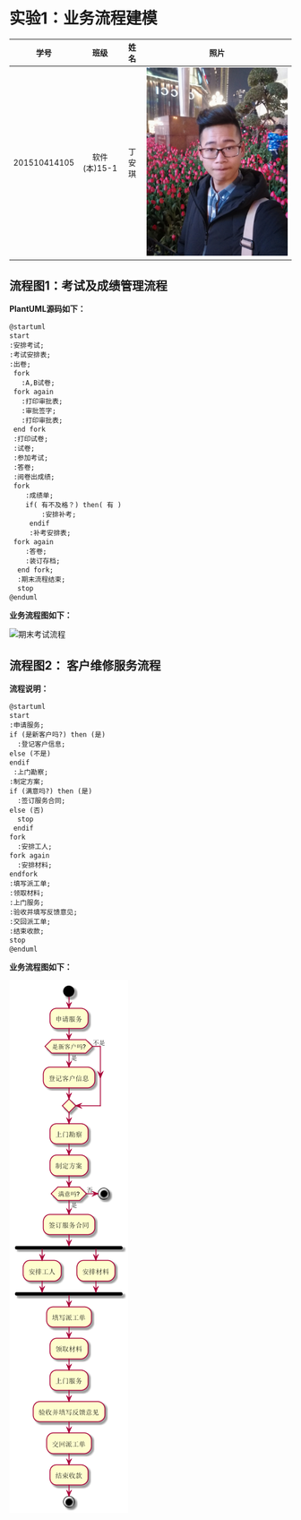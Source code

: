 # 实验1：业务流程建模
|学号|班级|姓名|照片|
|:-------:|:-------------: | :----------:|:---:|
|201510414105|软件(本)15-1|丁安琪|![flow1](./123.jpg)|


## 流程图1：考试及成绩管理流程

**PlantUML源码如下：**
```
@startuml
start
:安排考试;
:考试安排表;
:出卷;
 fork
   :A,B试卷;
 fork again
   :打印审批表;
   :审批签字;
   :打印审批表;
 end fork
 :打印试卷;
 :试卷;
 :参加考试;
 :答卷;
 :阅卷出成绩;
 fork
    :成绩单;
    if( 有不及格？) then( 有 )
        :安排补考;
     endif
     :补考安排表;
 fork again
    :答卷;
    :装订存档;
  end fork;
  :期末流程结束;
  stop
@enduml
```
**业务流程图如下：**

![](./6.1.jpg '期末考试流程')

## 流程图2： 客户维修服务流程

**流程说明：**
```
@startuml
start
:申请服务;
if (是新客户吗?) then (是)
  :登记客户信息;
else (不是)
endif
 :上门勘察;
:制定方案;
if (满意吗?) then (是)
  :签订服务合同;
else (否)
  stop
 endif
fork
  :安排工人;
fork again
  :安排材料;
endfork
:填写派工单;
:领取材料;
:上门服务;
:验收并填写反馈意见;
:交回派工单;
:结束收款;
stop
@enduml
```
**业务流程图如下：**

![](./6.2.png '客户维修服务流程')

